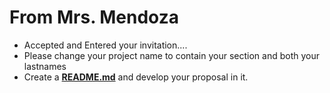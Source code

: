 # From Mrs. Mendoza
- Accepted and Entered your invitation....
- Please change your project name to contain your section and both your lastnames
- Create a [**README.md**](#) and develop your proposal in it.
